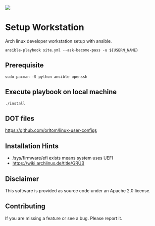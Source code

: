 ![](https://github.com/orltom/setup-workstation/workflows/check/badge.svg)


# Setup Workstation
Arch linux developer workstation setup with ansible.
```
ansible-playbook site.yml --ask-become-pass -u ${USERN_NAME}
```

## Prerequisite
```
sudo pacman -S python ansible openssh
```

## Execute playbook on local machine
```
./install
```

## DOT files
https://github.com/orltom/linux-user-configs

## Installation Hints
* /sys/firmware/efi exists means system uses UEFI
* https://wiki.archlinux.de/title/GRUB

## Disclaimer
This software is provided as source code under an Apache 2.0 license.

## Contributing
If you are missing a feature or see a bug. Please report it.

